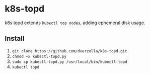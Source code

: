 # k8s-topd
k8s topd extends `kubectl top nodes`, adding ephemeral disk usage.

## Install
1. `git clone https://github.com/dverzolla/k8s-topd.git`
2. `chmod +x kubectl-topd.py` 
3. `sudo cp kubectl-topd.py /usr/local/bin/kubectl-topd`
4. `kubectl topd`
